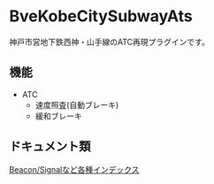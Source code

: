 # BveKobeCitySubwayAts
神戸市営地下鉄西神・山手線のATC再現プラグインです。

## 機能
* ATC
	* 速度照査(自動ブレーキ)
	* 緩和ブレーキ


## ドキュメント類
[Beacon/Signalなど各種インデックス](./docs/io.md)